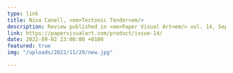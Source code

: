 ```yaml
---
type: link
title: Nina Canell, <em>Tectonic Tender<em/>
description: Review published in <em>Paper Visual Art<em/> vol. 14, September 2022
link: https://papervisualart.com/product/issue-14/
date: 2022-09-02 23:00:00 +0100
featured: true
img: "/uploads/2022/11/29/new.jpg"

---
```

